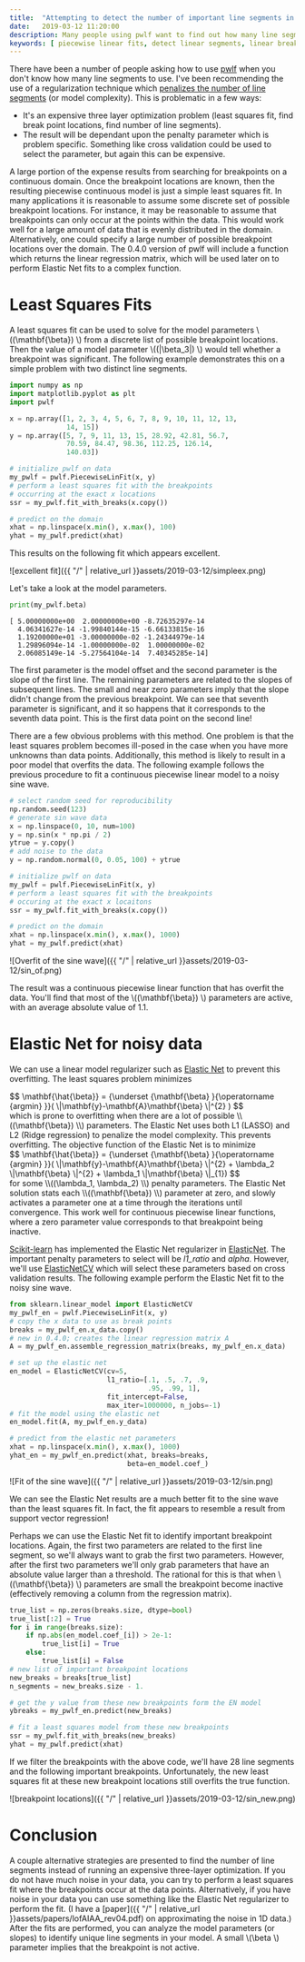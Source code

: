```yaml
---
title:  "Attempting to detect the number of important line segments in data"
date:   2019-03-12 11:20:00
description: Many people using pwlf want to find out how many line segments are present in their data. There is an expensive way to do this, but this posts attempts to find some cheaper alternatives. A least squares fit and an Elastic Net are used to help identify important breakpoint locations.
keywords: [ piecewise linear fits, detect linear segments, linear breakpoint detection, pwlf, linear changepoint detection, sklearn elastic net fit, elastic net fit]
---
```


There have been a number of people asking how to use [pwlf](https://github.com/cjekel/piecewise_linear_fit_py) when you don't know how many line segments to use. I've been recommending the use of a regularization technique which [penalizes the number of line segments](https://github.com/cjekel/piecewise_linear_fit_py/blob/master/examples/run_opt_to_find_best_number_of_line_segments.py) (or model complexity). This is problematic in a few ways:
- It's an expensive three layer optimization problem (least squares fit, find break point locations, find number of line segments).
- The result will be dependant upon the penalty parameter which is problem specific. Something like cross validation could be used to select the parameter, but again this can be expensive.


A large portion of the expense results from searching for breakpoints on a continuous domain. Once the breakpoint locations are known, then the resulting piecewise continuous model is just a simple least squares fit. In many applications it is reasonable to assume some discrete set of possible breakpoint locations. For instance, it may be reasonable to assume that breakpoints can only occur at the points within the data. This would work well for a large amount of data that is evenly distributed in the domain. Alternatively, one could specify a large number of possible breakpoint locations over the domain. The 0.4.0 version of pwlf will include a function which returns the linear regression matrix, which will be used later on to perform Elastic Net fits to a complex function.

# Least Squares Fits

A least squares fit can be used to solve for the model parameters <span>\\((\mathbf{\beta}) \\)</span> from a discrete list of possible breakpoint locations. Then the value of a model parameter <span>\\((|\beta_3|) \\)</span> would tell whether a breakpoint was significant. The following example demonstrates this on a simple problem with two distinct line segments.

```python
import numpy as np
import matplotlib.pyplot as plt
import pwlf

x = np.array([1, 2, 3, 4, 5, 6, 7, 8, 9, 10, 11, 12, 13,
              14, 15])
y = np.array([5, 7, 9, 11, 13, 15, 28.92, 42.81, 56.7,
              70.59, 84.47, 98.36, 112.25, 126.14,
              140.03])

# initialize pwlf on data
my_pwlf = pwlf.PiecewiseLinFit(x, y)
# perform a least squares fit with the breakpoints
# occurring at the exact x locations
ssr = my_pwlf.fit_with_breaks(x.copy())

# predict on the domain
xhat = np.linspace(x.min(), x.max(), 100)
yhat = my_pwlf.predict(xhat)
```

This results on the following fit which appears excellent.

![excellent fit]({{ "/" | relative_url  }}assets/2019-03-12/simpleex.png)

Let's take a look at the model parameters.

```python
print(my_pwlf.beta)
```
```
[ 5.00000000e+00  2.00000000e+00 -8.72635297e-14
  4.06341627e-14 -1.99840144e-15 -6.66133815e-16
  1.19200000e+01 -3.00000000e-02 -1.24344979e-14
  1.29896094e-14 -1.00000000e-02  1.00000000e-02
  2.06085149e-14 -5.27564104e-14  7.40345285e-14]
```

The first parameter is the model offset and the second parameter is the slope of the first line. The remaining parameters are related to the slopes of subsequent lines. The small and near zero parameters imply that the slope didn't change from the previous breakpoint. We can see that seventh parameter is significant, and it so happens that it corresponds to the seventh data point. This is the first data point on the second line!

There are a few obvious problems with this method. One problem is that the least squares problem becomes ill-posed in the case when you have more unknowns than data points. Additionally, this method is likely to result in a poor model that overfits the data. The following example follows the previous procedure to fit a continuous piecewise linear model to a noisy sine wave.

```python
# select random seed for reproducibility
np.random.seed(123)
# generate sin wave data
x = np.linspace(0, 10, num=100)
y = np.sin(x * np.pi / 2)
ytrue = y.copy()
# add noise to the data
y = np.random.normal(0, 0.05, 100) + ytrue

# initialize pwlf on data
my_pwlf = pwlf.PiecewiseLinFit(x, y)
# perform a least squares fit with the breakpoints
# occuring at the exact x locaitons
ssr = my_pwlf.fit_with_breaks(x.copy())

# predict on the domain
xhat = np.linspace(x.min(), x.max(), 1000)
yhat = my_pwlf.predict(xhat)
```

![Overfit of the sine wave]({{ "/" | relative_url  }}assets/2019-03-12/sin_of.png)

The result was a continuous piecewise linear function that has overfit the data. You'll find that most of the <span>\\((\mathbf{\beta}) \\)</span> parameters are active, with an average absolute value of 1.1. 

# Elastic Net for noisy data

We can use a linear model regularizer such as [Elastic Net](https://en.wikipedia.org/wiki/Elastic_net_regularization) to prevent this overfitting. The least squares problem minimizes
<div>
$$
\mathbf{\hat{\beta}} = {\underset {\mathbf{\beta} }{\operatorname {argmin} }}( \|\mathbf{y}-\mathbf{A}\mathbf{\beta} \|^{2} )
$$
</div>
which is prone to overfitting when there are a lot of possible <span>\\((\mathbf{\beta}) \\)</span> parameters. The Elastic Net uses both L1 (LASSO) and L2 (Ridge regression) to penalize the model complexity. This prevents overfitting. The objective function of the Elastic Net is to minimize
<div>
$$
\mathbf{\hat{\beta}} = {\underset {\mathbf{\beta} }{\operatorname {argmin} }}( \|\mathbf{y}-\mathbf{A}\mathbf{\beta} \|^{2} + \lambda_2 \|\mathbf{\beta} \|^{2} + \lambda_1 \|\mathbf{\beta} \|_{1})
$$
</div>
for some <span>\\((\lambda_1, \lambda_2) \\)</span> penalty parameters. The Elastic Net solution stats each <span>\\((\mathbf{\beta}) \\)</span> parameter at zero, and slowly activates a parameter one at a time through the iterations until convergence. This work well for continuous piecewise linear functions, where a zero parameter value corresponds to that breakpoint being inactive.

[Scikit-learn](http://scikit-learn.org/) has implemented the Elastic Net regularizer in [ElasticNet](https://scikit-learn.org/stable/modules/generated/sklearn.linear_model.ElasticNet.html). The important penalty parameters to select will be *l1_ratio* and *alpha*. However, we'll use [ElasticNetCV](https://scikit-learn.org/stable/modules/generated/sklearn.linear_model.ElasticNetCV.html) which will select these parameters based on cross validation results. The following example perform the Elastic Net fit to the noisy sine wave.

```python
from sklearn.linear_model import ElasticNetCV
my_pwlf_en = pwlf.PiecewiseLinFit(x, y)
# copy the x data to use as break points
breaks = my_pwlf_en.x_data.copy()
# new in 0.4.0; creates the linear regression matrix A 
A = my_pwlf_en.assemble_regression_matrix(breaks, my_pwlf_en.x_data)

# set up the elastic net
en_model = ElasticNetCV(cv=5,
                        l1_ratio=[.1, .5, .7, .9,
                                  .95, .99, 1],
                        fit_intercept=False,
                        max_iter=1000000, n_jobs=-1)
# fit the model using the elastic net
en_model.fit(A, my_pwlf_en.y_data)

# predict from the elastic net parameters
xhat = np.linspace(x.min(), x.max(), 1000)
yhat_en = my_pwlf_en.predict(xhat, breaks=breaks,
                             beta=en_model.coef_)
```
![Fit of the sine wave]({{ "/" | relative_url  }}assets/2019-03-12/sin.png)

We can see the Elastic Net results are a much better fit to the sine wave than the least squares fit. In fact, the fit appears to resemble a result from support vector regression!

Perhaps we can use the Elastic Net fit to identify important breakpoint locations. Again, the first two parameters are related to the first line segment, so we'll always want to grab the first two parameters. However, after the first two parameters we'll only grab parameters that have an absolute value larger than a threshold. The rational for this is that when <span>\\((\mathbf{\beta}) \\)</span> parameters are small the breakpoint become inactive (effectively removing a column from the regression matrix). 

```python
true_list = np.zeros(breaks.size, dtype=bool)
true_list[:2] = True
for i in range(breaks.size):
    if np.abs(en_model.coef_[i]) > 2e-1:
        true_list[i] = True
    else:
        true_list[i] = False
# new list of important breakpoint locations
new_breaks = breaks[true_list]
n_segments = new_breaks.size - 1.

# get the y value from these new breakpoints form the EN model
ybreaks = my_pwlf_en.predict(new_breaks)

# fit a least squares model from these new breakpoints
ssr = my_pwlf.fit_with_breaks(new_breaks)
yhat = my_pwlf.predict(xhat)
```

If we filter the breakpoints with the above code, we'll have 28 line segments and the following important breakpoints. Unfortunately, the new least squares fit at these new breakpoint locations still overfits the true function. 

![breakpoint locations]({{ "/" | relative_url  }}assets/2019-03-12/sin_new.png)

# Conclusion

A couple alternative strategies are presented to find the number of line segments instead of running an expensive three-layer optimization. If you do not have much noise in your data, you can try to perform a least squares fit where the breakpoints occur at the data points. Alternatively, if you have noise in your data you can use something like the Elastic Net regularizer to perform the fit. (I have a [paper]({{ "/" | relative_url  }}assets/papers/lofAIAA_rev04.pdf) on approximating the noise in 1D data.) After the fits are performed, you can analyze the model parameters (or slopes) to identify unique line segments in your model. A small <span>\\(\beta \\)</span> parameter implies that the breakpoint is not active.
